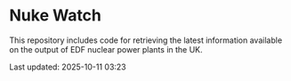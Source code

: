 # Nuke Watch

This repository includes code for retrieving the latest information available on the output of EDF nuclear power plants in the UK.

Last updated: 2025-10-11 03:23